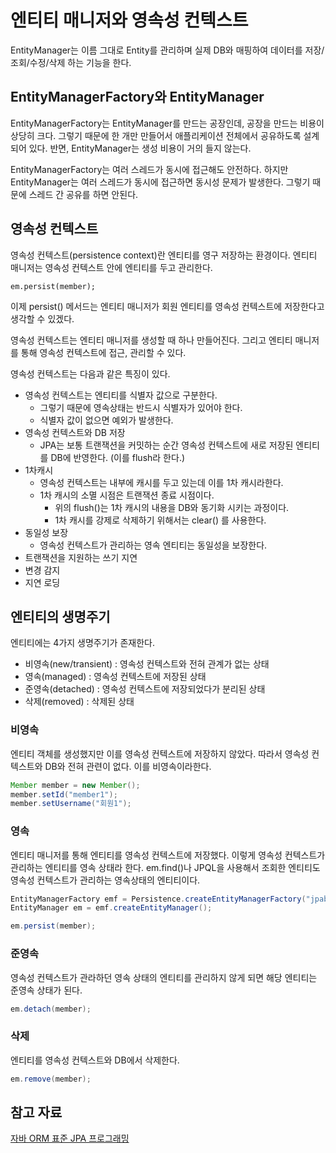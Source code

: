 # 엔티티 매니저와 영속성 컨텍스트
EntityManager는 이름 그대로 Entity를 관리하며 실제 DB와 매핑하여 데이터를 저장/조회/수정/삭제 하는 기능을 한다. 

## EntityManagerFactory와 EntityManager
EntityManagerFactory는 EntityManager를 만드는 공장인데, 공장을 만드는 비용이 상당히 크다. 그렇기 때문에 한 개만 만들어서 애플리케이션 전체에서 공유하도록 설계되어 있다. 반면, EntityManager는 생성 비용이 거의 들지 않는다.

EntityManagerFactory는 여러 스레드가 동시에 접근해도 안전하다.
하지만 EntityManager는 여러 스레드가 동시에 접근하면 동시성 문제가 발생한다. 그렇기 때문에 스레드 간 공유를 하면 안된다.

## 영속성 컨텍스트
영속성 컨텍스트(persistence context)란 엔티티를 영구 저장하는 환경이다. 엔티티 매니저는 영속성 컨텍스트 안에 엔티티를 두고 관리한다.

`em.persist(member);`

이제 persist() 메서드는 엔티티 매니저가 회원 엔티티를 영속성 컨텍스트에 저장한다고 생각할 수 있겠다.

영속성 컨텍스트는 엔티티 매니저를 생성할 때 하나 만들어진다. 그리고 엔티티 매니저를 통해 영속성 컨텍스트에 접근, 관리할 수 있다.

영속성 컨텍스트는 다음과 같은 특징이 있다.
- 영속성 컨텍스트는 엔티티를 식별자 값으로 구분한다.
    - 그렇기 때문에 영속상태는 반드시 식별자가 있어야 한다.
    - 식별자 값이 없으면 예외가 발생한다.
- 영속성 컨텍스트와 DB 저장
    - JPA는 보통 트랜잭션을 커밋하는 순간 영속성 컨텍스트에 새로 저장된 엔티티를 DB에 반영한다. (이를 flush라 한다.)
- 1차캐시
    - 영속성 컨텍스트는 내부에 캐시를 두고 있는데 이를 1차 캐시라한다.
    - 1차 캐시의 소멸 시점은 트랜잭션 종료 시점이다.
        - 위의 flush()는 1차 캐시의 내용을 DB와 동기화 시키는 과정이다.
        - 1차 캐시를 강제로 삭제하기 위해서는 clear() 를 사용한다.
- 동일성 보장
    - 영속성 컨텍스트가 관리하는 영속 엔티티는 동일성을 보장한다.
- 트랜잭션을 지원하는 쓰기 지연
- 변경 감지
- 지연 로딩

## 엔티티의 생명주기
엔티티에는 4가지 생명주기가 존재한다.
- 비영속(new/transient) : 영속성 컨텍스트와 전혀 관계가 없는 상태
- 영속(managed) : 영속성 컨텍스트에 저장된 상태
- 준영속(detached) : 영속성 컨텍스트에 저장되었다가 분리된 상태
- 삭제(removed) : 삭제된 상태

### 비영속
엔티티 객체를 생성했지만 이를 영속성 컨텍스트에 저장하지 않았다. 따라서 영속성 컨텍스트와 DB와 전혀 관련이 없다. 이를 비영속이라한다.

```java
Member member = new Member();
member.setId("member1");
member.setUsername("회원1");
```

### 영속
엔티티 매니저를 통해 엔티티를 영속성 컨텍스트에 저장했다. 이렇게 영속성 컨텍스트가 관리하는 엔티티를 영속 상태라 한다. em.find()나 JPQL을 사용해서 조회한 엔티티도 영속성 컨텍스트가 관리하는 영속상태의 엔티티이다.

```java
EntityManagerFactory emf = Persistence.createEntityManagerFactory("jpabook");
EntityManager em = emf.createEntityManager();

em.persist(member);
```

### 준영속
영속성 컨텍스트가 관라하던 영속 상태의 엔티티를 관리하지 않게 되면 해당 엔티티는 준영속 상태가 된다.

```java
em.detach(member);
```

### 삭제
엔티티를 영속성 컨텍스트와 DB에서 삭제한다.
```java
em.remove(member);
```

## 참고 자료
[자바 ORM 표준 JPA 프로그래밍](http://www.yes24.com/Product/Goods/19040233)
